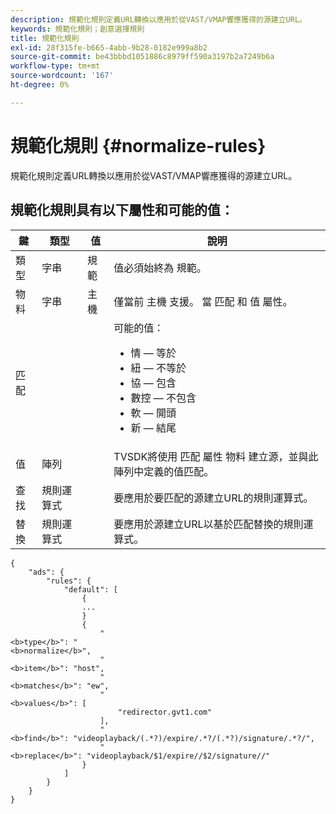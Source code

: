 ```yaml
---
description: 規範化規則定義URL轉換以應用於從VAST/VMAP響應獲得的源建立URL。
keywords: 規範化規則；創意選擇規則
title: 規範化規則
exl-id: 28f315fe-b665-4abb-9b28-0182e999a8b2
source-git-commit: be43bbbd1051886c8979ff590a3197b2a7249b6a
workflow-type: tm+mt
source-wordcount: '167'
ht-degree: 0%

---
```


# 規範化規則 {#normalize-rules}

規範化規則定義URL轉換以應用於從VAST/VMAP響應獲得的源建立URL。

## 規範化規則具有以下屬性和可能的值：

<table id="table_ljp_tgx_hz">  
 <thead> 
  <tr> 
   <th class="entry"> 鍵</th> 
   <th class="entry"> 類型</th> 
   <th class="entry"> 值</th> 
   <th class="entry"> 說明</th> 
  </tr> 
 </thead>
 <tbody> 
  <tr> 
   <td><span class="codeph"> 類型</span></td> 
   <td><span class="codeph"> 字串</span></td> 
   <td><span class="codeph"> 規範</span></td> 
   <td>值必須始終為 <span class="codeph"> 規範</span>。</td> 
  </tr> 
  <tr> 
   <td><span class="codeph"> 物料</span></td> 
   <td><span class="codeph"> 字串</span></td> 
   <td><span class="codeph"> 主機</span></td> 
   <td>僅當前 <span class="codeph"> 主機</span> 支援。 當 <span class="codeph"> 匹配</span> 和 <span class="codeph"> 值</span> 屬性。</td> 
  </tr> 
  <tr> 
   <td><span class="codeph"> 匹配</span></td> 
   <td></td> 
   <td></td> 
   <td>可能的值：
    <ul id="ul_tnf_2hx_hz"> 
     <li><span class="codeph"> 情</span>  — 等於</li> 
     <li><span class="codeph"> 紐</span>  — 不等於</li> 
     <li><span class="codeph"> 協</span>  — 包含</li> 
     <li><span class="codeph"> 數控</span>  — 不包含</li> 
     <li><span class="codeph"> 軟</span>  — 開頭</li> 
     <li><span class="codeph"> 新</span>  — 結尾</li> 
    </ul></td> 
  </tr> 
  <tr> 
   <td><span class="codeph"> 值</span></td> 
   <td><span class="codeph"> 陣列</span></td> 
   <td></td> 
   <td>TVSDK將使用 <span class="codeph"> 匹配</span> 屬性 <span class="codeph"> 物料</span> 建立源，並與此陣列中定義的值匹配。</td> 
  </tr> 
  <tr> 
   <td><span class="codeph"> 查找</span></td> 
   <td><span class="codeph"> 規則運算式</span></td> 
   <td></td> 
   <td> 要應用於要匹配的源建立URL的規則運算式。</td> 
  </tr> 
  <tr> 
   <td><span class="codeph"> 替換</span></td> 
   <td><span class="codeph"> 規則運算式</span></td> 
   <td></td> 
   <td> 要應用於源建立URL以基於匹配替換的規則運算式。</td> 
  </tr> 
 </tbody> 
</table>

```
{
    "ads": {
        "rules": {
            "default": [
                {
                ...
                }
                {
                    "
<b>type</b>": "
<b>normalize</b>",
                    "
<b>item</b>": "host",
                    "
<b>matches</b>": "ew",
                    "
<b>values</b>": [
                        "redirector.gvt1.com"
                    ],
                    "
<b>find</b>": "videoplayback/(.*?)/expire/.*?/(.*?)/signature/.*?/",
                    "
<b>replace</b>": "videoplayback/$1/expire//$2/signature//"
                }                
            ]
        }
    }
}
```
